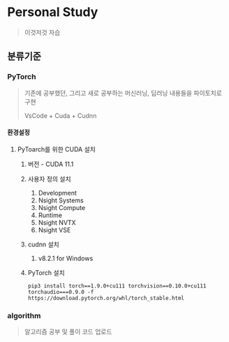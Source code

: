 # Personal Study

> 이것저것 자습

## 분류기준

###  PyTorch

> 기존에 공부했던, 그리고 새로 공부하는 머신러닝, 딥러닝 내용들을 파이토치로 구현
>
> VsCode + Cuda + Cudnn

#### 환경설정

1. PyToarch를 위한 CUDA 설치
   1. 버전 - CUDA 11.1

   2. 사용자 정의 설치

      1. Development
      2. Nsight Systems
      3. Nsight Compute
      4. Runtime
      5. Nsight NVTX
      6. Nsight VSE

   3. cudnn 설치

      1. v8.2.1 for Windows

   4. PyTorch 설치

      ```
      pip3 install torch==1.9.0+cu111 torchvision==0.10.0+cu111 torchaudio===0.9.0 -f https://download.pytorch.org/whl/torch_stable.html
      ```

### algorithm

> 알고리즘 공부 및 풀이 코드 업로드
